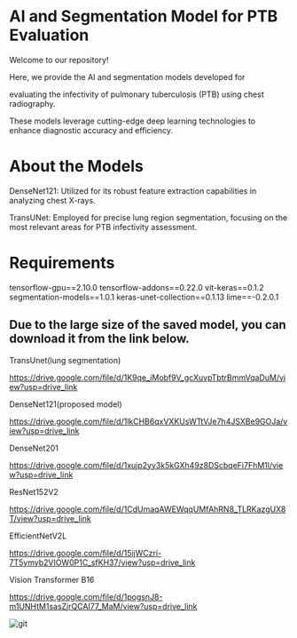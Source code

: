 AI and Segmentation Model for PTB Evaluation
============================================
Welcome to our repository! 

Here, we provide the AI and segmentation models developed for 

evaluating the infectivity of pulmonary tuberculosis (PTB) using chest radiography. 

These models leverage cutting-edge deep learning technologies to enhance diagnostic accuracy and efficiency.


About the Models
================

DenseNet121: Utilized for its robust feature extraction capabilities in analyzing chest X-rays.

TransUNet: Employed for precise lung region segmentation, focusing on the most relevant areas for PTB infectivity assessment.

Requirements
============
tensorflow-gpu==2.10.0
tensorflow-addons==0.22.0
vit-keras==0.1.2
segmentation-models==1.0.1
keras-unet-collection==0.1.13
lime==-0.2.0.1

Due to the large size of the saved model, you can download it from the link below.
----------------------------------------------------------------------------------
TransUnet(lung segmentation)

https://drive.google.com/file/d/1K9qe_iMobf9V_gcXuvpTbtrBmmVqaDuM/view?usp=drive_link

DenseNet121(proposed model)

https://drive.google.com/file/d/1lkCHB6qxVXKUsWTtVJe7h4JSXBe9GOJa/view?usp=drive_link

DenseNet201

https://drive.google.com/file/d/1xujp2yy3k5kGXh49z8DScbqeFi7FhM1l/view?usp=drive_link

ResNet152V2

https://drive.google.com/file/d/1CdUmaqAWEWqqUMfAhRN8_TLRKazgUX8T/view?usp=drive_link

EfficientNetV2L

https://drive.google.com/file/d/15ijWCzri-7T5ymyb2VIOW0P1C_sfKH37/view?usp=drive_link

Vision Transformer B16

https://drive.google.com/file/d/1pogsnJ8-m1UNHtM1sasZjrQCAI77_MaM/view?usp=drive_link

![git](https://github.com/user-attachments/assets/191e8c92-84d7-4cbc-bde6-5c0df8a2ddca)
